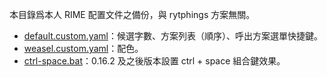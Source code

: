 本目錄爲本人 RIME 配置文件之備份，與 rytphings 方案無關。

- [default.custom.yaml](default.custom.yaml)：候選字數、方案列表（順序）、呼出方案選單快捷鍵。
- [weasel.custom.yaml](weasel.custom.yaml)：配色。
- [ctrl-space.bat](ctrl-space.bat)：0.16.2 及之後版本設置 ctrl + space 組合鍵效果。

